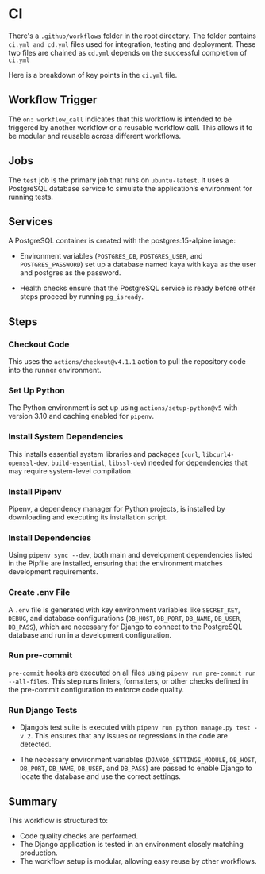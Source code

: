 # CI

There's a `.github/workflows` folder in the root directory. The folder contains `ci.yml and cd.yml` files used for integration, testing and deployment.
These two files are chained as `cd.yml` depends on the successful completion of `ci.yml`

Here is a breakdown of key points in the `ci.yml` file.

## Workflow Trigger

The `on: workflow_call` indicates that this workflow is intended to be triggered by another workflow or a reusable workflow call. This allows it to be modular and reusable across different workflows.

## Jobs

The `test` job is the primary job that runs on `ubuntu-latest`. It uses a PostgreSQL database service to simulate the application’s environment for running tests.

## Services

A PostgreSQL container is created with the postgres:15-alpine image:

- Environment variables (`POSTGRES_DB`, `POSTGRES_USER`, and `POSTGRES_PASSWORD`) set up a database named kaya with kaya as the user and postgres as the password.

- Health checks ensure that the PostgreSQL service is ready before other steps proceed by running `pg_isready`.

## Steps

### Checkout Code

This uses the `actions/checkout@v4.1.1` action to pull the repository code into the runner environment.

### Set Up Python

The Python environment is set up using `actions/setup-python@v5` with version 3.10 and caching enabled for `pipenv`.

### Install System Dependencies

This installs essential system libraries and packages (`curl`, `libcurl4-openssl-dev`, `build-essential`, `libssl-dev`) needed for dependencies that may require system-level compilation.

### Install Pipenv

Pipenv, a dependency manager for Python projects, is installed by downloading and executing its installation script.

### Install Dependencies

Using `pipenv sync --dev`, both main and development dependencies listed in the Pipfile are installed, ensuring that the environment matches development requirements.

### Create .env File

A `.env` file is generated with key environment variables like `SECRET_KEY`, `DEBUG`, and database configurations (`DB_HOST`, `DB_PORT`, `DB_NAME`, `DB_USER`, `DB_PASS`), which are necessary for Django to connect to the PostgreSQL database and run in a development configuration.

### Run pre-commit

`pre-commit` hooks are executed on all files using `pipenv run pre-commit run --all-files`. This step runs linters, formatters, or other checks defined in the pre-commit configuration to enforce code quality.

### Run Django Tests

- Django’s test suite is executed with `pipenv run python manage.py test -v 2`. This ensures that any issues or regressions in the code are detected.

- The necessary environment variables (`DJANGO_SETTINGS_MODULE`, `DB_HOST`, `DB_PORT`, `DB_NAME`, `DB_USER`, and `DB_PASS`) are passed to enable Django to locate the database and use the correct settings.


## Summary

This workflow is structured to:

- Code quality checks are performed.
- The Django application is tested in an environment closely matching production.
- The workflow setup is modular, allowing easy reuse by other workflows.
